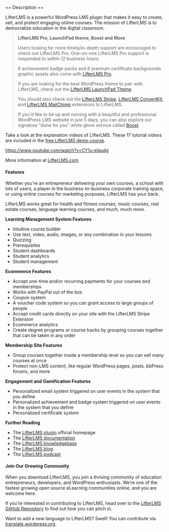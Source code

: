 == Description ==

LifterLMS is a powerful WordPress LMS plugin that makes it easy to create, sell, and protect engaging online courses. The mission of LifterLMS is to democratize education in the digital classroom.

>**LifterLMS Pro, LaunchPad theme, Boost and More**
>
>Users looking for more timely/in-depth support are encouraged to check out LifterLMS Pro. One-on-one LifterLMS Pro support is responded to within 12 business hours.
>
>6 achievement badge packs and 6 premium certificate backgrounds graphic assets also come with [LifterLMS Pro](https://lifterlms.com/product/lifterlms-pro/).
>
>If you are looking for the best WordPress theme to pair with LifterLMS, check out the [LifterLMS LaunchPad Theme](https://lifterlms.com/product/launchpad/).
>
>You should also check out the [LifterLMS Stripe](https://lifterlms.com/product/stripe-extension/), [LifterLMS ConvertKit](https://lifterlms.com/product/lifterlms-convertkit/), and [LifterLMS MailChimp](https://lifterlms.com/product/mailchimp-extension/) extensions to LifterLMS.
>
>If you'd like to be up and running with a beautiful and professional WordPress LMS website in just 5 days, you can also explore our signature "done for you" white glove service called [Boost](https://lifterlms.com/boost/).

Take a look at the explanation videos of LifterLMS. These 17 tutorial videos are included in the [free LifterLMS demo course](http://demo.lifterlms.com).

https://www.youtube.com/watch?v=CY1u-elqudg

More information at [LifterLMS.com](https://lifterlms.com).

#### Features

Whether you're an entrepreneur delivering your own courses, a school with lots of users, a player in the business-to-business corporate training space, or using online courses for marketing purposes, LifterLMS has your back.

LifterLMS works great for health and fitness courses, music courses, real estate courses, language learning courses, and much, much more.

**Learning Management System Features**

+ Intuitive course builder
+ Use text, video, audio, images, or any combination in your lessons
+ Quizzing
+ Prerequisites
+ Student dashboards
+ Student analytics
+ Student management

**Ecommerce Features**

+ Accept one-time and/or recurring payments for your courses and memberships
+ Works with PayPal out of the box
+ Coupon system
+ A voucher code system so you can grant access to large groups of people
+ Accept credit cards directly on your site with the LifterLMS Stripe Extension
+ Ecommerce analytics
+ Create degree programs or course tracks by grouping courses together that can be taken in any order

**Membership Site Features**

+ Group courses together inside a membership level so you can sell many courses at once
+ Protect non-LMS content, like regular WordPress pages, posts, bbPress forums, and more

**Engagement and Gamification Features**

+ Personalized email system triggered on user events in the system that you define
+ Personalized achievement and badge system triggered on user events in the system that you define
+ Personalized certificate system

**Further Reading**

+ The [LifterLMS plugin](https://lifterlms.com/) official homepage
+ The [LifterLMS documentation](https://lifterlms.readme.io/)
+ The [LifterLMS knowledgebase](https://lifterlms.com/docs)
+ The [LifterLMS blog](http://blog.lifterlms.com/)
+ The [LifterLMS podcast](http://podcast.lifterlms.com/)

#### Join Our Growing Community

When you download LifterLMS, you join a thriving community of education entrepreneurs, developers, and WordPress enthusiasts. We’re one of the fastest growing open source eLearning communities online, and you are welcome here.

If you’re interested in contributing to LifterLMS, head over to the [LifterLMS GitHub Repository](https://github.com/gocodebox/lifterlms/) to find out how you can pitch in.

Want to add a new language to LifterLMS? Swell! You can contribute via [translate.wordpress.org](https://translate.wordpress.org/projects/wp-plugins/lifterlms).

